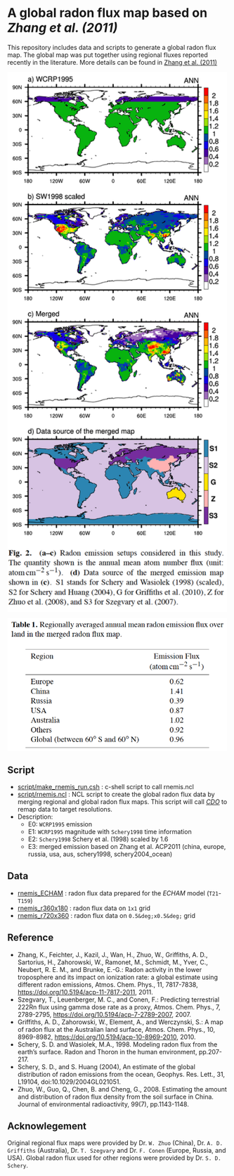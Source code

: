 A global radon flux map based on *Zhang et al. (2011)*
==================================

This repository includes data and scripts to generate a global radon flux map. 
The global map was put together using regional fluxes reported recently in the 
literature. More details can be found in 
[Zhang et al. (2011)](https://www.atmos-chem-phys.net/11/7817/2011/)

<a href="https://www.atmos-chem-phys.net/11/7817/2011/acp-11-7817-2011.pdf"><img src="https://github.com/kaizhangpnl/global_radon_flux_map/blob/master/figures/global_radon_flux.png" align="center" width="500" ></a> 


<a href="https://www.atmos-chem-phys.net/11/7817/2011/acp-11-7817-2011.pdf"><img src="https://github.com/kaizhangpnl/global_radon_flux_map/blob/master/figures/global_radon_flux_table.png" align="center" width="500" ></a> 

Script
--------------------

   - [script/make_rnemis_run.csh](https://github.com/kaizhangpnl/global_radon_flux_map/blob/master/script/make_rnemis_run.csh) : c-shell script to call rnemis.ncl  
   - [script/rnemis.ncl](https://github.com/kaizhangpnl/global_radon_flux_map/blob/master/script/rnemis.ncl) : NCL script to create the global radon flux data by merging regional and global radon flux maps. 
     This script will call [*CDO*](https://code.mpimet.mpg.de/projects/cdo/wiki/Cdo#Documentation) to remap data to target resolutions. 
   - Description: 
       - E0: ``WCRP1995`` emission 
       - E1: ``WCRP1995`` magnitude with ``Schery1998`` time information  
       - E2: ``Schery1998``  Schery et al. (1998) scaled by 1.6 
       - E3: merged emission based on Zhang et al. ACP2011 (china, europe, russia, usa, aus, schery1998, schery2004_ocean) 

Data
-------------------- 

   - [rnemis_ECHAM](https://github.com/kaizhangpnl/global_radon_flux_map/tree/master/rnemis_ECHAM) : radon flux data prepared for the *ECHAM* model (``T21``-``T159``)
   - [rnemis_r360x180](https://github.com/kaizhangpnl/global_radon_flux_map/tree/master/rnemis_r360x180) : radon flux data on ``1x1`` grid 
   - [rnemis_r720x360](https://github.com/kaizhangpnl/global_radon_flux_map/tree/master/rnemis_r720x360) : radon flux data on ``0.5&deg;x0.5&deg;`` grid 


Reference
-------------------- 

 - Zhang, K., Feichter, J., Kazil, J., Wan, H., Zhuo, W., Griffiths, A. D.,
   Sartorius, H., Zahorowski, W., Ramonet, M., Schmidt, M., Yver, C.,
   Neubert, R. E. M., and Brunke, E.-G.:
   Radon activity in the lower troposphere and its impact on ionization rate:
   a global estimate using different radon emissions,
   Atmos. Chem. Phys., 11, 7817-7838,
   https://doi.org/10.5194/acp-11-7817-2011, 2011.
 - Szegvary, T., Leuenberger, M. C., and Conen, F.: 
   Predicting terrestrial 222Rn flux using gamma dose rate as a proxy, 
   Atmos. Chem. Phys., 7, 2789-2795, 
   https://doi.org/10.5194/acp-7-2789-2007, 2007. 
 - Griffiths, A. D., Zahorowski, W., Element, A., and Werczynski, S.: 
   A map of radon flux at the Australian land surface, 
   Atmos. Chem. Phys., 10, 8969-8982, 
   https://doi.org/10.5194/acp-10-8969-2010, 2010. 
 - Schery, S. D. and Wasiolek, M.A., 1998. 
   Modeling radon flux from the earth’s surface. Radon and Thoron in the human environment, 
   pp.207-217.
 - Schery, S. D., and S. Huang (2004), 
   An estimate of the global distribution of radon emissions from the ocean, 
   Geophys. Res. Lett., 31, L19104, doi:10.1029/2004GL021051. 
 - Zhuo, W., Guo, Q., Chen, B. and Cheng, G., 2008. 
   Estimating the amount and distribution of radon flux density from the soil surface in China. 
   Journal of environmental radioactivity, 99(7), pp.1143-1148.
  
Acknowlegement 
-------------------- 
Original regional flux maps were provided by Dr. `W. Zhuo` (China), Dr. `A. D. Griffiths` (Australia), Dr. `T. Szegvary` and Dr. `F. Conen` (Europe, Russia, and USA). Global radon flux used for other regions were provided by Dr. `S. D. Schery`. 

